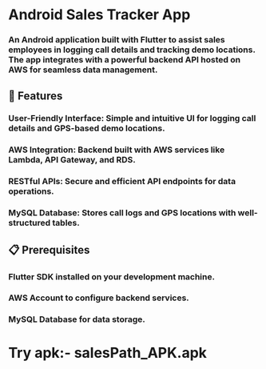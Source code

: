 # Android Sales Tracker App
### An Android application built with Flutter to assist sales employees in logging call details and tracking demo locations. The app integrates with a powerful backend API hosted on AWS for seamless data management.

## 🚀 Features
### User-Friendly Interface: Simple and intuitive UI for logging call details and GPS-based demo locations.
### AWS Integration: Backend built with AWS services like Lambda, API Gateway, and RDS.
### RESTful APIs: Secure and efficient API endpoints for data operations.
### MySQL Database: Stores call logs and GPS locations with well-structured tables.
## 📋 Prerequisites
### Flutter SDK installed on your development machine.
### AWS Account to configure backend services.
### MySQL Database for data storage.

# Try apk:- salesPath_APK.apk
